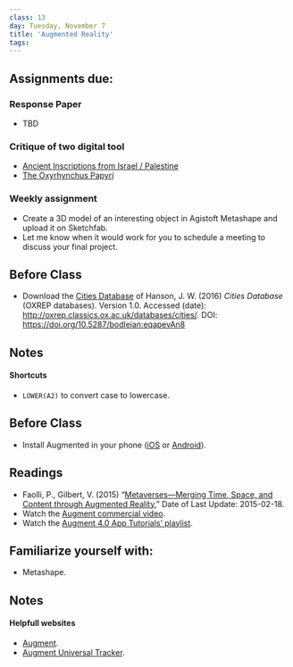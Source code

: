 ```yaml
---
class: 13
day: Tuesday, November 7
title: 'Augmented Reality'
tags: 
---
```


## Assignments due:

### Response Paper
- TBD

### Critique of two digital tool
- [Ancient Inscriptions from Israel / Palestine](https://www.inscriptionsisraelpalestine.org/)
- [The Oxyrhynchus Papyri](https://oxyrhynchus.web.ox.ac.uk/)

### Weekly assignment
- Create a 3D model of an interesting object in Agistoft Metashape and upload it on Sketchfab.
- Let me know when it would work for you to schedule a meeting to discuss your final project.

## Before Class 
- Download the [Cities Database](http://oxrep.classics.ox.ac.uk/oxrep/docs/Hanson2016/Hanson2016_CitiesDatabase_OxREP.xlsx) of Hanson, J. W. (2016) _Cities Database_ (OXREP databases). Version 1.0. Accessed (date): <http://oxrep.classics.ox.ac.uk/databases/cities/>. DOI: <https://doi.org/10.5287/bodleian:eqapevAn8>

## Notes 

#### Shortcuts
- `LOWER(A2)` to convert case to lowercase.

## Before Class 
- Install Augmented in your phone ([iOS](https://apps.apple.com/us/app/augment-3d-augmented-reality/id506463171) or [Android](https://play.google.com/store/apps/details?id=com.ar.augment)).

## Readings
- Faolli, P., Gilbert, V. (2015) “[Metaverses—Merging Time, Space, and Content through Augmented Reality](https://www.metmuseum.org/blogs/digital-underground/2015/metaverses),” Date of Last Update: 2015-02-18.
 - Watch the [Augment commercial video](https://www.youtube.com/watch?v=tluBuQqeIiI).
 - Watch the [Augment 4.0 App Tutorials’ playlist](https://www.youtube.com/watch?v=IsVz5K15uNU&list=PLv-4fjJycLXk3IOhaC1WSBa3IgmReP3Jw&ab_channel=Augment).


## Familiarize yourself with:
- Metashape.

## Notes 

#### Helpfull websites
- [Augment](https://www.augment.com/).
- [Augment Universal Tracker](https://www.augment.com/assets/trackers/A4_Tracker.pdf).